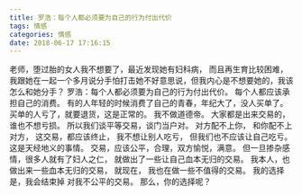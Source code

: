 ```yaml
---
title: 罗浩：每个人都必须要为自己的行为付出代价
tags: 情感
categories: 情感
date: 2018-06-17 17:16:15
---
```


老师，堕过胎的女人我不想要了，最近发现她有妇科病，
而且再生育比较困难，
我跟她在一起一个多月说分手怕打击她不好意思说，但我内心是不想要她的，我该怎么和她分手？
罗浩：每个人都必须要为自己的行为付出代价。
每个人都应该承担自己的消费。
有的人年轻的时候消费了自己的青春，年纪大了，没人买单了。
买单的人亏了，就要退货，这是正常的。
我不做道德帝。
大家都是出来交易的， 谁也不想亏损。
所以我们谈平等交易，谈门当户对。
对方配不上你， 和你配不上对方，
这交易，都应该终止，
我不想让别人吃亏， 但我们也不应该让自己吃亏。
这是天经地义的事情。
交易，应该公平，合理，双方愉悦，满意。
但一旦掺杂感情，很多人就有了妇人之仁，
就做出了一些让自己血本无归的交易。
我本人，也做出来一些血本无归的交易，
就现在， 我也在做一些不值得的交易。
我的选择是，我会结束掉 对我不公平的交易。
那么，你的选择呢？